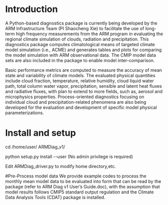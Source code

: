 # Introduction

A Python-based diagnostics package is currently being developed by the ARM Infrastructure Team (PI Shaocheng Xie) to facilitate the use of long-term high frequency measurements from the ARM program in evaluating the regional climate simulation of clouds, radiation and precipitation. This diagnostics package computes climatological means of targeted climate model simulation (i.e., ACME) and generates tables and plots for comparing the model simulation with ARM observational data. The CMIP model data sets are also included in the package to enable model inter-comparison.

Basic performance metrics are computed to measure the accuracy of mean state and variability of climate models. The evaluated physical quantities include cloud fraction, temperature, relative humidity, cloud liquid water path, total column water vapor, precipitation, sensible and latent heat fluxes and radiative fluxes, with plan to extend to more fields, such as, aerosol and microphysics properties. Process-oriented diagnostics focusing on individual cloud and precipitation-related phenomena are also being developed for the evaluation and development of specific model physical parameterizations.

# Install and setup
cd /home/user/ ARMDiag_v1/

python setup.py install --user (No admin privilege is required) 

Edit ARMDiag_driver.py to modify home directory,etc.

#Pre-Process model data
We provide example codes to process the monthly mean model data to be evaluated into form that can be read by the package (refer to ARM Diag v1 User’s Guide.doc), with the assumption that model results follows CMIP5 standard output regulation and the Climate Data Analysis Tools (CDAT) package is installed.

